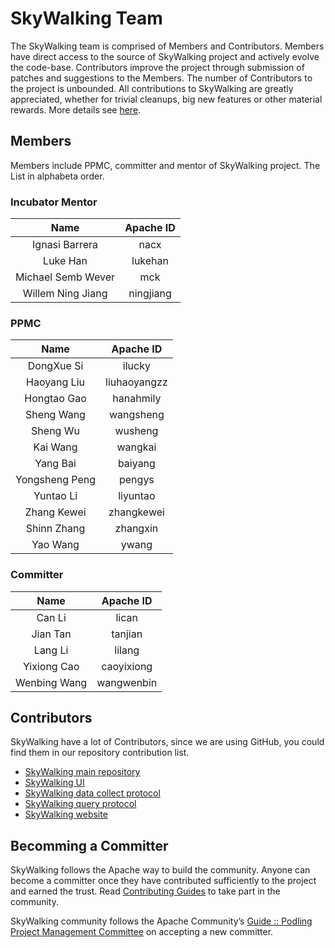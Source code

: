 # SkyWalking Team

The SkyWalking team is comprised of Members and Contributors. Members have direct access to the source of SkyWalking project and actively evolve the code-base. Contributors improve the project through submission of patches and suggestions to the Members. The number of Contributors to the project is unbounded. All contributions to SkyWalking are greatly appreciated, whether for trivial cleanups, big new features or other material rewards. More details see [here](https://github.com/apache/incubator-skywalking/blob/master/docs/en/guides/README.md).

## Members

Members include PPMC, committer and mentor of SkyWalking project. The List in alphabeta order.

### Incubator Mentor

| Name |Apache ID|
|:---:|:--:|
|Ignasi Barrera| nacx |
|Luke Han| lukehan |
|Michael Semb Wever| mck |
|Willem Ning Jiang| ningjiang |

### PPMC
| Name |Apache ID|
:---:|:--:|
|DongXue Si| ilucky |
|Haoyang Liu| liuhaoyangzz |
|Hongtao Gao| hanahmily |
|Sheng Wang| wangsheng |
|Sheng Wu| wusheng |
|Kai Wang| wangkai |
|Yang Bai| baiyang |
|Yongsheng Peng| pengys |
|Yuntao Li| liyuntao |
|Zhang Kewei| zhangkewei |
|Shinn Zhang| zhangxin |
|Yao Wang| ywang |

### Committer
| Name |Apache ID|
|:---:|:--:|
|Can Li| lican |
|Jian Tan| tanjian |
|Lang Li| lilang |
|Yixiong Cao| caoyixiong |
|Wenbing Wang| wangwenbin |


## Contributors

SkyWalking have a lot of Contributors, since we are using GitHub, you could find them in our repository contribution list.

- [SkyWalking main repository](https://github.com/apache/incubator-skywalking/graphs/contributors)
- [SkyWalking UI](https://github.com/apache/incubator-skywalking-ui/graphs/contributors)
- [SkyWalking data collect protocol](https://github.com/apache/incubator-skywalking-data-collect-protocol/graphs/contributors)
- [SkyWalking query protocol](https://github.com/apache/incubator-skywalking-query-protocol/graphs/contributors)
- [SkyWalking website](https://github.com/apache/incubator-skywalking-website/graphs/contributors)


## Becomming a Committer

SkyWalking follows the Apache way to build the community. Anyone can become a committer once they have contributed sufficiently to the project and earned the trust. Read [Contributing Guides](https://github.com/apache/incubator-skywalking/blob/master/docs/en/guides/README.md) to take part in the community.

SkyWalking community follows the Apache Community’s [Guide :: Podling Project Management Committee](https://incubator.apache.org/guides/ppmc.html#voting_in_a_new_ppmc_member) on accepting a new committer.
